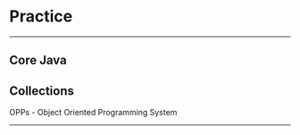 # Practice
**********
Core Java
------------------------------------------
Collections
----------------------------------------
OPPs - Object Oriented Programming System
********
